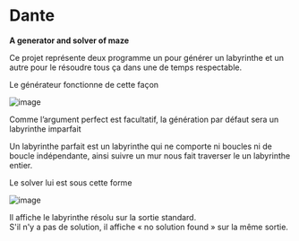 # Dante
__A generator and solver of maze__

Ce projet représente deux programme un pour générer un labyrinthe et un autre pour le résoudre tous ça dans une de temps respectable.

Le générateur fonctionne de cette façon

![image](https://github.com/RainproDash/Dante/assets/91848714/2bcb8d13-fbcf-4cb6-ac6a-9621576612db)

Comme l’argument perfect est facultatif, la génération par défaut sera un labyrinthe imparfait

Un labyrinthe parfait est un labyrinthe qui ne comporte ni boucles ni de boucle indépendante, ainsi suivre un mur nous fait traverser le
un labyrinthe entier.

Le solver lui est sous cette forme

![image](https://github.com/RainproDash/Dante/assets/91848714/35efe293-9e30-44f8-b3bc-c74b93cab759)

Il affiche le labyrinthe résolu sur la sortie standard.  
S'il n'y a pas de solution, il affiche « no solution found » sur la même sortie.
